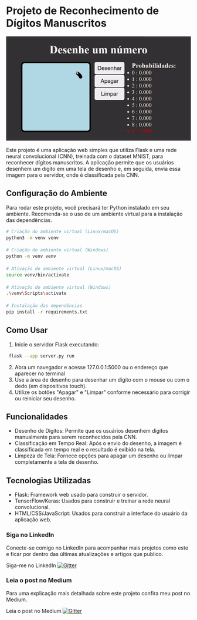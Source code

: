 # Projeto de Reconhecimento de Dígitos Manuscritos

![screenshot](meio.gif)

Este projeto é uma aplicação web simples que utiliza Flask e uma rede neural convolucional (CNN), treinada com o dataset MNIST, para reconhecer dígitos manuscritos. A aplicação permite que os usuários desenhem um dígito em uma tela de desenho e, em seguida, envia essa imagem para o servidor, onde é classificada pela CNN.

## Configuração do Ambiente

Para rodar este projeto, você precisará ter Python instalado em seu ambiente. Recomenda-se o uso de um ambiente virtual para a instalação das dependências.

```bash
# Criação do ambiente virtual (Linux/macOS)
python3 -m venv venv

# Criação do ambiente virtual (Windows)
python -m venv venv

# Ativação do ambiente virtual (Linux/macOS)
source venv/bin/activate

# Ativação do ambiente virtual (Windows)
.\venv\Scripts\activate

# Instalação das dependências
pip install -r requirements.txt
```

## Como Usar

1. Inicie o servidor Flask executando:

```bash
 flask --app server.py run
```

2. Abra um navegador e acesse 127.0.0.1:5000 ou o endereço que aparecer no terminal
3. Use a área de desenho para desenhar um dígito com o mouse ou com o dedo (em dispositivos touch).
4. Utilize os botões "Apagar" e "Limpar" conforme necessário para corrigir ou reiniciar seu desenho.

## Funcionalidades

- Desenho de Dígitos: Permite que os usuários desenhem dígitos manualmente para serem reconhecidos pela CNN.
- Classificação em Tempo Real: Após o envio do desenho, a imagem é classificada em tempo real e o resultado é exibido na tela.
- Limpeza de Tela: Fornece opções para apagar um desenho ou limpar completamente a tela de desenho.

## Tecnologias Utilizadas

- Flask: Framework web usado para construir o servidor.
- TensorFlow/Keras: Usados para construir e treinar a rede neural convolucional.
- HTML/CSS/JavaScript: Usados para construir a interface do usuário da aplicação web.

### Siga no LinkedIn

Conecte-se comigo no LinkedIn para acompanhar mais projetos como este e ficar por dentro das últimas atualizações e artigos que publico.

Siga-me no LinkedIn
<a href="https://www.linkedin.com/in/vinicius-fiedler/">
    <img src="https://img.shields.io/badge/linkedin-%230077B5.svg?style=for-the-badge&logo=linkedin&logoColor=white"
         alt="Gitter">
  </a>

### Leia o post no Medium

Para uma explicação mais detalhada sobre este projeto confira meu post no Medium.

Leia o post no Medium
<a href="https://badge.fury.io/js/electron-markdownify">
    <img src="https://medium.com/@viniFiedler/cnns-uma-aplica%C3%A7%C3%A3o-visual-ca9a20728c3a"
         alt="Gitter">
  </a>
